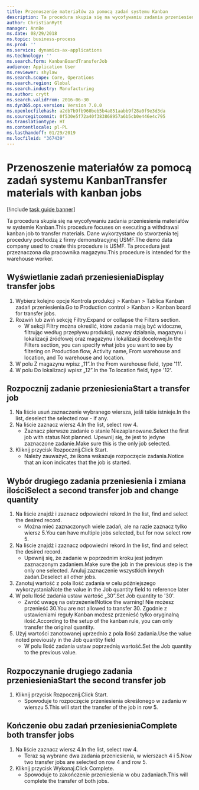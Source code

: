 ```yaml
---
title: Przenoszenie materiałów za pomocą zadań systemu Kanban
description: Ta procedura skupia się na wycofywaniu zadania przeniesienia materiałów w systemie Kanban.
author: ChristianRytt
manager: AnnBe
ms.date: 08/29/2018
ms.topic: business-process
ms.prod: ''
ms.service: dynamics-ax-applications
ms.technology: ''
ms.search.form: KanbanBoardTransferJob
audience: Application User
ms.reviewer: shylaw
ms.search.scope: Core, Operations
ms.search.region: Global
ms.search.industry: Manufacturing
ms.author: crytt
ms.search.validFrom: 2016-06-30
ms.dyn365.ops.version: Version 7.0.0
ms.openlocfilehash: a2db7b9fb960beb5b4a851aabb9f28a0f9e3d3da
ms.sourcegitcommit: 0f530e5f72a40f383868957a6b5cb0e446e4c795
ms.translationtype: HT
ms.contentlocale: pl-PL
ms.lasthandoff: 01/29/2019
ms.locfileid: "367439"
---
```

# <a name="transfer-materials-with-kanban-jobs"></a><span data-ttu-id="2b45d-103">Przenoszenie materiałów za pomocą zadań systemu Kanban</span><span class="sxs-lookup"><span data-stu-id="2b45d-103">Transfer materials with kanban jobs</span></span>

[!include [task guide banner](../../includes/task-guide-banner.md)]

<span data-ttu-id="2b45d-104">Ta procedura skupia się na wycofywaniu zadania przeniesienia materiałów w systemie Kanban.</span><span class="sxs-lookup"><span data-stu-id="2b45d-104">This procedure focuses on executing a withdrawal kanban job to transfer materials.</span></span> <span data-ttu-id="2b45d-105">Dane wykorzystane do stworzenia tej procedury pochodzą z firmy demonstracyjnej USMF.</span><span class="sxs-lookup"><span data-stu-id="2b45d-105">The demo data company used to create this procedure is USMF.</span></span> <span data-ttu-id="2b45d-106">Ta procedura jest przeznaczona dla pracownika magazynu.</span><span class="sxs-lookup"><span data-stu-id="2b45d-106">This procedure is intended for the warehouse worker.</span></span>


## <a name="display-transfer-jobs"></a><span data-ttu-id="2b45d-107">Wyświetlanie zadań przeniesienia</span><span class="sxs-lookup"><span data-stu-id="2b45d-107">Display transfer jobs</span></span>
1. <span data-ttu-id="2b45d-108">Wybierz kolejno opcje Kontrola produkcji > Kanban > Tablica Kanban zadań przeniesienia.</span><span class="sxs-lookup"><span data-stu-id="2b45d-108">Go to Production control > Kanban > Kanban board for transfer jobs.</span></span>
2. <span data-ttu-id="2b45d-109">Rozwiń lub zwiń sekcję Filtry.</span><span class="sxs-lookup"><span data-stu-id="2b45d-109">Expand or collapse the Filters section.</span></span>
    * <span data-ttu-id="2b45d-110">W sekcji Filtry można określić, które zadania mają być widoczne, filtrując według przepływu produkcji, nazwy działania, magazynu i lokalizacji źródłowej oraz magazynu i lokalizacji docelowej.</span><span class="sxs-lookup"><span data-stu-id="2b45d-110">In the Filters section, you can specify what jobs you want to see by filtering on Production flow, Activity name, From warehouse and location, and To warehouse and location.</span></span>  
3. <span data-ttu-id="2b45d-111">W polu Z magazynu wpisz „11”.</span><span class="sxs-lookup"><span data-stu-id="2b45d-111">In the From warehouse field, type '11'.</span></span>
4. <span data-ttu-id="2b45d-112">W polu Do lokalizacji wpisz „12”.</span><span class="sxs-lookup"><span data-stu-id="2b45d-112">In the To location field, type '12'.</span></span>

## <a name="start-a-transfer-job"></a><span data-ttu-id="2b45d-113">Rozpocznij zadanie przeniesienia</span><span class="sxs-lookup"><span data-stu-id="2b45d-113">Start a transfer job</span></span>
1. <span data-ttu-id="2b45d-114">Na liście usuń zaznaczenie wybranego wiersza, jeśli takie istnieje.</span><span class="sxs-lookup"><span data-stu-id="2b45d-114">In the list, deselect the selected row - if any.</span></span>
2. <span data-ttu-id="2b45d-115">Na liście zaznacz wiersz 4.</span><span class="sxs-lookup"><span data-stu-id="2b45d-115">In the list, select row 4.</span></span>
    * <span data-ttu-id="2b45d-116">Zaznacz pierwsze zadanie o stanie Niezaplanowane.</span><span class="sxs-lookup"><span data-stu-id="2b45d-116">Select the first job with status Not planned.</span></span> <span data-ttu-id="2b45d-117">Upewnij się, że jest to jedyne zaznaczone zadanie.</span><span class="sxs-lookup"><span data-stu-id="2b45d-117">Make sure this is the only job selected.</span></span>  
3. <span data-ttu-id="2b45d-118">Kliknij przycisk Rozpocznij.</span><span class="sxs-lookup"><span data-stu-id="2b45d-118">Click Start.</span></span>
    * <span data-ttu-id="2b45d-119">Należy zauważyć, że ikona wskazuje rozpoczęcie zadania.</span><span class="sxs-lookup"><span data-stu-id="2b45d-119">Notice that an icon indicates that the job is started.</span></span>  

## <a name="select-a-second-transfer-job-and-change-quantity"></a><span data-ttu-id="2b45d-120">Wybór drugiego zadania przeniesienia i zmiana ilości</span><span class="sxs-lookup"><span data-stu-id="2b45d-120">Select a second transfer job and change quantity</span></span>
1. <span data-ttu-id="2b45d-121">Na liście znajdź i zaznacz odpowiedni rekord.</span><span class="sxs-lookup"><span data-stu-id="2b45d-121">In the list, find and select the desired record.</span></span>
    * <span data-ttu-id="2b45d-122">Można mieć zaznaczonych wiele zadań, ale na razie zaznacz tylko wiersz 5.</span><span class="sxs-lookup"><span data-stu-id="2b45d-122">You can have multiple jobs selected, but for now select row 5.</span></span>  
2. <span data-ttu-id="2b45d-123">Na liście znajdź i zaznacz odpowiedni rekord.</span><span class="sxs-lookup"><span data-stu-id="2b45d-123">In the list, find and select the desired record.</span></span>
    * <span data-ttu-id="2b45d-124">Upewnij się, że zadanie w poprzednim kroku jest jednym zaznaczonym zadaniem.</span><span class="sxs-lookup"><span data-stu-id="2b45d-124">Make sure the job in the previous step is the only one selected.</span></span> <span data-ttu-id="2b45d-125">Anuluj zaznaczenie wszystkich innych zadań.</span><span class="sxs-lookup"><span data-stu-id="2b45d-125">Deselect all other jobs.</span></span>  
3. <span data-ttu-id="2b45d-126">Zanotuj wartość z pola Ilość zadania w celu późniejszego wykorzystania</span><span class="sxs-lookup"><span data-stu-id="2b45d-126">Note the value in the Job quantity field to reference later</span></span>
4. <span data-ttu-id="2b45d-127">W polu Ilość zadania ustaw wartość „30”.</span><span class="sxs-lookup"><span data-stu-id="2b45d-127">Set Job quantity to '30'.</span></span>
    * <span data-ttu-id="2b45d-128">Zwróć uwagę na ostrzeżenie!</span><span class="sxs-lookup"><span data-stu-id="2b45d-128">Notice the warning!</span></span> <span data-ttu-id="2b45d-129">Nie możesz przenieść 30.</span><span class="sxs-lookup"><span data-stu-id="2b45d-129">You are not allowed to transfer 30.</span></span> <span data-ttu-id="2b45d-130">Zgodnie z ustawieniami reguły Kanban możesz przenieść tylko oryginalną ilość.</span><span class="sxs-lookup"><span data-stu-id="2b45d-130">According to the setup of the kanban rule, you can only transfer the original quantity.</span></span>  
5. <span data-ttu-id="2b45d-131">Użyj wartości zanotowanej uprzednio z pola Ilość zadania.</span><span class="sxs-lookup"><span data-stu-id="2b45d-131">Use the value noted previously in the Job quantity field</span></span>
    * <span data-ttu-id="2b45d-132">W polu Ilość zadania ustaw poprzednią wartość.</span><span class="sxs-lookup"><span data-stu-id="2b45d-132">Set the Job quantity to the previous value.</span></span>  

## <a name="start-the-second-transfer-job"></a><span data-ttu-id="2b45d-133">Rozpoczynanie drugiego zadania przeniesienia</span><span class="sxs-lookup"><span data-stu-id="2b45d-133">Start the second transfer job</span></span>
1. <span data-ttu-id="2b45d-134">Kliknij przycisk Rozpocznij.</span><span class="sxs-lookup"><span data-stu-id="2b45d-134">Click Start.</span></span>
    * <span data-ttu-id="2b45d-135">Spowoduje to rozpoczęcie przeniesienia określonego w zadaniu w wierszu 5.</span><span class="sxs-lookup"><span data-stu-id="2b45d-135">This will start the transfer of the job in row 5.</span></span>  

## <a name="complete-both-transfer-jobs"></a><span data-ttu-id="2b45d-136">Kończenie obu zadań przeniesienia</span><span class="sxs-lookup"><span data-stu-id="2b45d-136">Complete both transfer jobs</span></span>
1. <span data-ttu-id="2b45d-137">Na liście zaznacz wiersz 4.</span><span class="sxs-lookup"><span data-stu-id="2b45d-137">In the list, select row 4.</span></span>
    * <span data-ttu-id="2b45d-138">Teraz są wybrane dwa zadania przeniesienia, w wierszach 4 i 5.</span><span class="sxs-lookup"><span data-stu-id="2b45d-138">Now two transfer jobs are selected on row 4 and row 5.</span></span>  
2. <span data-ttu-id="2b45d-139">Kliknij przycisk Wykonaj.</span><span class="sxs-lookup"><span data-stu-id="2b45d-139">Click Complete.</span></span>
    * <span data-ttu-id="2b45d-140">Spowoduje to zakończenie przeniesienia w obu zadaniach.</span><span class="sxs-lookup"><span data-stu-id="2b45d-140">This will complete the transfer of both jobs.</span></span>  

